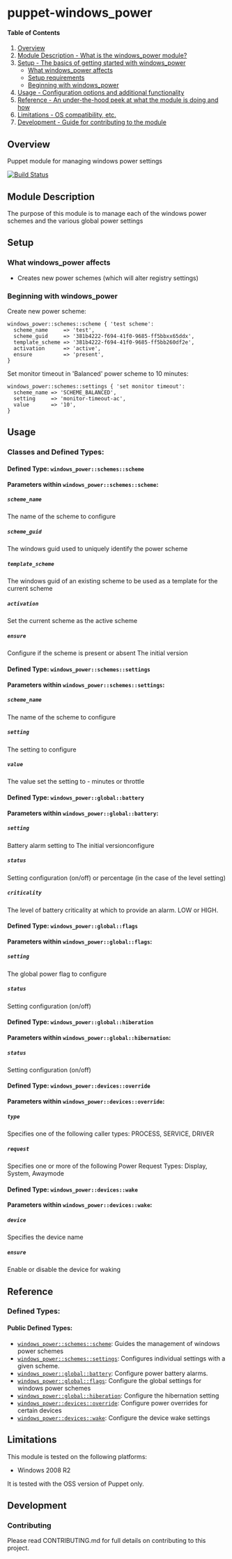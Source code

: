 # puppet-windows_power

#### Table of Contents

1. [Overview](#overview)
2. [Module Description - What is the windows_power module?](#module-description)
3. [Setup - The basics of getting started with windows_power](#setup)
    * [What windows_power affects](#what-power-affects)
    * [Setup requirements](#setup-requirements)
    * [Beginning with windows_power](#beginning-with-power)
4. [Usage - Configuration options and additional functionality](#usage)
5. [Reference - An under-the-hood peek at what the module is doing and how](#reference)
5. [Limitations - OS compatibility, etc.](#limitations)
6. [Development - Guide for contributing to the module](#development)

## Overview

Puppet module for managing windows power settings

[![Build Status](https://travis-ci.org/voxpupuli/puppet-windows_power.svg?branch=master)](https://travis-ci.org/voxpupuli/puppet-windows_power)
## Module Description

The purpose of this module is to manage each of the windows power schemes and the various global power settings

## Setup

### What windows_power affects

* Creates new power schemes (which will alter registry settings)

### Beginning with windows_power

Create new power scheme:

```puppet
windows_power::schemes::scheme { 'test scheme':
  scheme_name     => 'test',
  scheme_guid     => '381b4222-f694-41f0-9685-ff5bbxx65ddx',
  template_scheme => '381b4222-f694-41f0-9685-ff5bb260df2e',
  activation      => 'active',
  ensure          => 'present',
}
```

Set monitor timeout in 'Balanced' power scheme to 10 minutes:

```puppet
windows_power::schemes::settings { 'set monitor timeout':
  scheme_name => 'SCHEME_BALANCED',
  setting     => 'monitor-timeout-ac',
  value       => '10',
}

```

## Usage

### Classes and Defined Types:

#### Defined Type: `windows_power::schemes::scheme`

**Parameters within `windows_power::schemes::scheme`:**

##### `scheme_name`

The name of the scheme to configure

##### `scheme_guid`

The windows guid used to uniquely identify the power scheme

##### `template_scheme`

The windows guid of an existing scheme to be used as a template for the current scheme

##### `activation`

Set the current scheme as the active scheme

##### `ensure`

Configure if the scheme is present or absent
The initial version

#### Defined Type: `windows_power::schemes::settings`

**Parameters within `windows_power::schemes::settings`:**

##### `scheme_name`

The name of the scheme to configure

##### `setting`

The setting to configure

##### `value`

The value set the setting to - minutes or throttle

#### Defined Type: `windows_power::global::battery`

**Parameters within `windows_power::global::battery`:**

##### `setting`

Battery alarm setting to The initial versionconfigure

##### `status`

Setting configuration (on/off) or percentage (in the case of the level setting)

##### `criticality`

The level of battery criticality at which to provide an alarm. LOW or HIGH.

#### Defined Type: `windows_power::global::flags`

**Parameters within `windows_power::global::flags`:**

##### `setting`

The global power flag to configure

##### `status`

Setting configuration (on/off)

#### Defined Type: `windows_power::global::hiberation`

**Parameters within `windows_power::global::hibernation`:**

##### `status`

Setting configuration (on/off)

#### Defined Type: `windows_power::devices::override`

**Parameters within `windows_power::devices::override`:**

##### `type`

Specifies one of the following caller types: PROCESS, SERVICE, DRIVER

##### `request`

Specifies one or more of the following Power Request Types: Display, System, Awaymode

#### Defined Type: `windows_power::devices::wake`

**Parameters within `windows_power::devices::wake`:**

##### `device`

Specifies the device name

##### `ensure`

Enable or disable the device for waking

## Reference

### Defined Types:

#### Public Defined Types:

* [`windows_power::schemes::scheme`](#define-schemes-scheme): Guides the management of windows power schemes
* [`windows_power::schemes::settings`](#define-schemes-settings): Configures individual settings with a given scheme.
* [`windows_power::global::battery`](#define-global-battery): Configure power battery alarms.
* [`windows_power::global::flags`](#define-global-flags): Configure the global settings for windows power schemes
* [`windows_power::global::hiberation`](#define-global-hibernation): Configure the hibernation setting
* [`windows_power::devices::override`](#define-devices-override): Configure power overrides for certain devices
* [`windows_power::devices::wake`](#define-devices-wake): Configure the device wake settings

## Limitations

This module is tested on the following platforms:

* Windows 2008 R2

It is tested with the OSS version of Puppet only.

## Development

### Contributing

Please read CONTRIBUTING.md for full details on contributing to this project.
